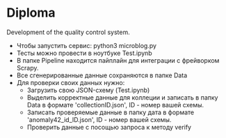 # Diploma
Development of the quality control system.

* Чтобы запустить сервис: python3 microblog.py
* Тесты можно провести в ноутбуке Test.ipynb
* В папке Pipeline находится пайплайн для интеграции с фрейворком Scrapy.
* Все сгенерированные данные сохраняются в папке Data
* Для проверки своих данных нужно:
  * Загрузить свою JSON-схему (Test.ipynb)
  * Выделить корректные данные для коллеции и записать в папку Data в формате 'collectionID.json', ID - номер вашей схемы.
  * Записать проверяемые данные в папку дата в формате 'anomaly42_id_ID.json', ID - номер вашей схемы.
  * Проверить данные с посощью запроса к методу verify 
